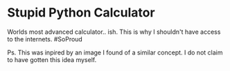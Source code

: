 # Stupid Python Calculator
Worlds most advanced calculator.. ish. This is why I shouldn't have access to the internets.
#SoProud

Ps. This was inpired by an image I found of a similar concept. I do not claim to have gotten this idea myself.
